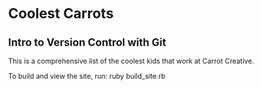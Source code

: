 # Coolest Carrots
## Intro to Version Control with Git

This is a comprehensive list of the coolest kids that work at Carrot
Creative.

To build and view the site, run:
    ruby build_site.rb
